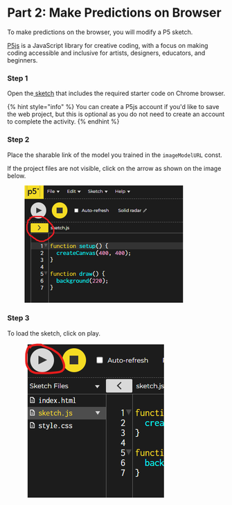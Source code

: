 # Part 2: Make Predictions on Browser

To make predictions on the browser, you will modify a P5 sketch. &#x20;

[P5js](https://p5js.org/) is a JavaScript library for creative coding, with a focus on making coding accessible and inclusive for artists, designers, educators, and beginners.  &#x20;

### Step 1

Open the[ ](https://editor.p5js.org/Meghr/sketches/NKWyIJt2I)[sketch](https://editor.p5js.org/Meghr/sketches/jJ1XMk-mT) that includes the required starter code on Chrome browser.  &#x20;

{% hint style="info" %}
You can create a P5js account if you'd like to save the web project, but this is optional as you do not need to create an account to complete the activity.
{% endhint %}

### Step 2

Place the sharable link of the model you trained in the `imageModelURL` const. &#x20;

If the project files are not visible, click on the arrow as shown on the image below.&#x20;

<figure><img src="../.gitbook/assets/Step 2 - pic 1.png" alt=""><figcaption></figcaption></figure>

### Step 3

To load the sketch, click on play.

<figure><img src="../.gitbook/assets/Step 2 - pic 2.png" alt=""><figcaption></figcaption></figure>
